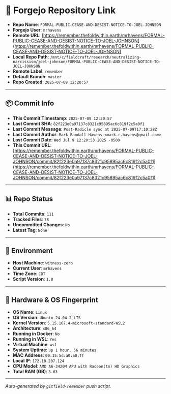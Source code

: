 # 🔗 Forgejo Repository Link

- **Repo Name**: `FORMAL-PUBLIC-CEASE-AND-DESIST-NOTICE-TO-JOEL-JOHNSON`
- **Forgejo User**: `mrhavens`
- **Remote URL**: [https://remember.thefoldwithin.earth/mrhavens/FORMAL-PUBLIC-CEASE-AND-DESIST-NOTICE-TO-JOEL-JOHNSON](https://remember.thefoldwithin.earth/mrhavens/FORMAL-PUBLIC-CEASE-AND-DESIST-NOTICE-TO-JOEL-JOHNSON)
- **Local Repo Path**: `/mnt/c/fieldcraft/research/neutralizing-narcissism/joel-johnson/FORMAL-PUBLIC-CEASE-AND-DESIST-NOTICE-TO-JOEL-JOHNSON`
- **Remote Label**: `remember`
- **Default Branch**: `master`
- **Repo Created**: `2025-07-09 12:20:57`

---

## 📦 Commit Info

- **This Commit Timestamp**: `2025-07-09 12:20:57`
- **Last Commit SHA**: `82f223e0a97137c8321c95895ac6c819f2c5a0f1`
- **Last Commit Message**: `Post-Radicle sync at 2025-07-09T17:10:28Z`
- **Last Commit Author**: `Mark Randall Havens <mark.r.havens@gmail.com>`
- **Last Commit Date**: `Wed Jul 9 12:20:53 2025 -0500`
- **This Commit URL**: [https://remember.thefoldwithin.earth/mrhavens/FORMAL-PUBLIC-CEASE-AND-DESIST-NOTICE-TO-JOEL-JOHNSON/commit/82f223e0a97137c8321c95895ac6c819f2c5a0f1](https://remember.thefoldwithin.earth/mrhavens/FORMAL-PUBLIC-CEASE-AND-DESIST-NOTICE-TO-JOEL-JOHNSON/commit/82f223e0a97137c8321c95895ac6c819f2c5a0f1)

---

## 📊 Repo Status

- **Total Commits**: `111`
- **Tracked Files**: `78`
- **Uncommitted Changes**: `No`
- **Latest Tag**: `None`

---

## 🧭 Environment

- **Host Machine**: `witness-zero`
- **Current User**: `mrhavens`
- **Time Zone**: `CDT`
- **Script Version**: `1.0`

---

## 🧬 Hardware & OS Fingerprint

- **OS Name**: `Linux`
- **OS Version**: `Ubuntu 24.04.2 LTS`
- **Kernel Version**: `5.15.167.4-microsoft-standard-WSL2`
- **Architecture**: `x86_64`
- **Running in Docker**: `No`
- **Running in WSL**: `Yes`
- **Virtual Machine**: `wsl`
- **System Uptime**: `up 1 hour, 56 minutes`
- **MAC Address**: `00:15:5d:a0:a0:ff`
- **Local IP**: `172.18.207.124`
- **CPU Model**: `AMD A6-3420M APU with Radeon(tm) HD Graphics`
- **Total RAM (GB)**: `3.63`

---

_Auto-generated by `gitfield-remember` push script._
